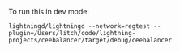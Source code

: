 

To run this in dev mode:
```
lightningd/lightningd --network=regtest --plugin=/Users/litch/code/lightning-projects/ceebalancer/target/debug/ceebalancer
```